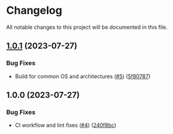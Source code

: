 # Changelog

All notable changes to this project will be documented in this file.

## [1.0.1](https://github.com/atorrescogollo/terraform-cascade/compare/v1.0.0...v1.0.1) (2023-07-27)


### Bug Fixes

* Build for common OS and architectures ([#5](https://github.com/atorrescogollo/terraform-cascade/issues/5)) ([5f80787](https://github.com/atorrescogollo/terraform-cascade/commit/5f807873cc1e2d60c40f5254eb928f8e3c2957cd))

## 1.0.0 (2023-07-27)


### Bug Fixes

* CI workflow and lint fixes ([#4](https://github.com/atorrescogollo/terraform-cascade/issues/4)) ([240f8bc](https://github.com/atorrescogollo/terraform-cascade/commit/240f8bc276b1e689ff56d8921455907855c00733))
